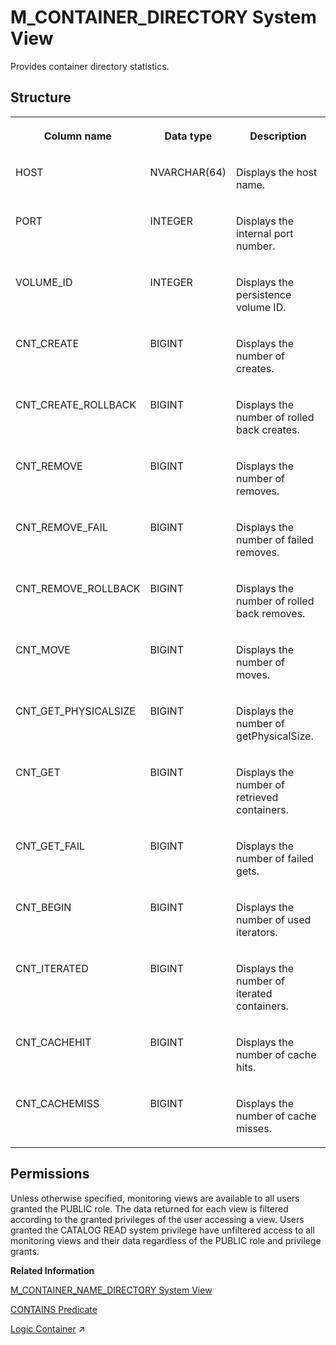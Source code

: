 <!-- loio20ac192575191014aaec9f34d973c509 -->

# M\_CONTAINER\_DIRECTORY System View

Provides container directory statistics.



<a name="loio20ac192575191014aaec9f34d973c509___m__c_o_n_t_a_i_n_e_r__d_i_r_e_c_t_o_r_y_1struct_M_CONTAINER_DIRECTORY"/>

## Structure


<table>
<tr>
<th valign="top">

Column name

</th>
<th valign="top">

Data type

</th>
<th valign="top">

Description

</th>
</tr>
<tr>
<td valign="top">

HOST

</td>
<td valign="top">

NVARCHAR\(64\)

</td>
<td valign="top">

Displays the host name.

</td>
</tr>
<tr>
<td valign="top">

PORT

</td>
<td valign="top">

INTEGER

</td>
<td valign="top">

Displays the internal port number.

</td>
</tr>
<tr>
<td valign="top">

VOLUME\_ID

</td>
<td valign="top">

INTEGER

</td>
<td valign="top">

Displays the persistence volume ID.

</td>
</tr>
<tr>
<td valign="top">

CNT\_CREATE

</td>
<td valign="top">

BIGINT

</td>
<td valign="top">

Displays the number of creates.

</td>
</tr>
<tr>
<td valign="top">

CNT\_CREATE\_ROLLBACK

</td>
<td valign="top">

BIGINT

</td>
<td valign="top">

Displays the number of rolled back creates.

</td>
</tr>
<tr>
<td valign="top">

CNT\_REMOVE

</td>
<td valign="top">

BIGINT

</td>
<td valign="top">

Displays the number of removes.

</td>
</tr>
<tr>
<td valign="top">

CNT\_REMOVE\_FAIL

</td>
<td valign="top">

BIGINT

</td>
<td valign="top">

Displays the number of failed removes.

</td>
</tr>
<tr>
<td valign="top">

CNT\_REMOVE\_ROLLBACK

</td>
<td valign="top">

BIGINT

</td>
<td valign="top">

Displays the number of rolled back removes.

</td>
</tr>
<tr>
<td valign="top">

CNT\_MOVE

</td>
<td valign="top">

BIGINT

</td>
<td valign="top">

Displays the number of moves.

</td>
</tr>
<tr>
<td valign="top">

CNT\_GET\_PHYSICALSIZE

</td>
<td valign="top">

BIGINT

</td>
<td valign="top">

Displays the number of getPhysicalSize.

</td>
</tr>
<tr>
<td valign="top">

CNT\_GET

</td>
<td valign="top">

BIGINT

</td>
<td valign="top">

Displays the number of retrieved containers.

</td>
</tr>
<tr>
<td valign="top">

CNT\_GET\_FAIL

</td>
<td valign="top">

BIGINT

</td>
<td valign="top">

Displays the number of failed gets.

</td>
</tr>
<tr>
<td valign="top">

CNT\_BEGIN

</td>
<td valign="top">

BIGINT

</td>
<td valign="top">

Displays the number of used iterators.

</td>
</tr>
<tr>
<td valign="top">

CNT\_ITERATED

</td>
<td valign="top">

BIGINT

</td>
<td valign="top">

Displays the number of iterated containers.

</td>
</tr>
<tr>
<td valign="top">

CNT\_CACHEHIT

</td>
<td valign="top">

BIGINT

</td>
<td valign="top">

Displays the number of cache hits.

</td>
</tr>
<tr>
<td valign="top">

CNT\_CACHEMISS

</td>
<td valign="top">

BIGINT

</td>
<td valign="top">

Displays the number of cache misses.

</td>
</tr>
</table>



<a name="loio20ac192575191014aaec9f34d973c509__section_dpf_nx5_tbc"/>

## Permissions

Unless otherwise specified, monitoring views are available to all users granted the PUBLIC role. The data returned for each view is filtered according to the granted privileges of the user accessing a view. Users granted the CATALOG READ system privilege have unfiltered access to all monitoring views and their data regardless of the PUBLIC role and privilege grants.

**Related Information**  


[M\_CONTAINER\_NAME\_DIRECTORY System View](m-container-name-directory-system-view-20ac40b.md "Provides ContainerNameDirectory statistics.")

[CONTAINS Predicate](../../010-SQL-Reference/contains-predicate-20f9524.md "Matches a search string with the results of a subquery.")

[Logic Container](https://help.sap.com/viewer/d1cb63c8dd8e4c35a0f18aef632687f0/2024_3_QRC/en-US/2d84158c530941b898b2b88316ea7649.html "The following types of logic containers are available in SQLScript: Procedure, Anonymous Block, User-Defined Function, and User-Defined Library.") :arrow_upper_right:

